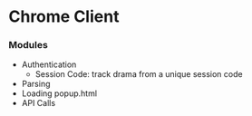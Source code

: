 # Chrome Client

### Modules

* Authentication
  - Session Code: track drama from a unique session code
* Parsing
* Loading popup.html
* API Calls
